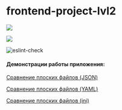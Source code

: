 # frontend-project-lvl2

<a href="https://codeclimate.com/github/TIBET7/frontend-project-lvl2/maintainability"><img src="https://api.codeclimate.com/v1/badges/6b88f2e2c9f936e71826/maintainability" /></a>

<a href="https://codeclimate.com/github/TIBET7/frontend-project-lvl2/test_coverage"><img src="https://api.codeclimate.com/v1/badges/6b88f2e2c9f936e71826/test_coverage" /></a>

![eslint-check](https://github.com/TIBET7/frontend-project-lvl2/workflows/eslint-check/badge.svg)

#### Демонстрации работы приложения:

<p><a href = https://asciinema.org/a/7K9qyeIlZYMF8SWvTJVwvKbuR>Сравнение плоских файлов (JSON)</a></p>

<p><a href = https://asciinema.org/a/dzidkeRSWkYaqrmppGoZlcS5e>Сравнение плоских файлов (YAML)</a></p>

<p><a href = https://asciinema.org/a/WrkXyhR81vQyQXU7vCw05i0gl>Сравнение плоских файлов (ini)</a></p>

